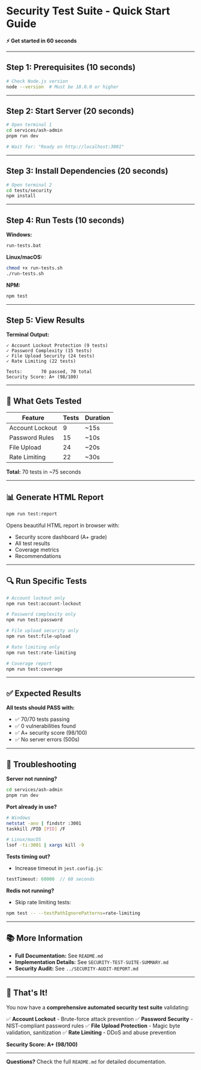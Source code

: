 # Security Test Suite - Quick Start Guide

**⚡ Get started in 60 seconds**

---

## Step 1: Prerequisites (10 seconds)

```bash
# Check Node.js version
node --version  # Must be 18.0.0 or higher
```

---

## Step 2: Start Server (20 seconds)

```bash
# Open terminal 1
cd services/ash-admin
pnpm run dev

# Wait for: "Ready on http://localhost:3001"
```

---

## Step 3: Install Dependencies (20 seconds)

```bash
# Open terminal 2
cd tests/security
npm install
```

---

## Step 4: Run Tests (10 seconds)

**Windows:**
```bash
run-tests.bat
```

**Linux/macOS:**
```bash
chmod +x run-tests.sh
./run-tests.sh
```

**NPM:**
```bash
npm test
```

---

## Step 5: View Results

**Terminal Output:**
```
✓ Account Lockout Protection (9 tests)
✓ Password Complexity (15 tests)
✓ File Upload Security (24 tests)
✓ Rate Limiting (22 tests)

Tests:       70 passed, 70 total
Security Score: A+ (98/100)
```

---

## 🎯 What Gets Tested

| Feature | Tests | Duration |
|---------|-------|----------|
| Account Lockout | 9 | ~15s |
| Password Rules | 15 | ~10s |
| File Upload | 24 | ~20s |
| Rate Limiting | 22 | ~30s |

**Total:** 70 tests in ~75 seconds

---

## 📊 Generate HTML Report

```bash
npm run test:report
```

Opens beautiful HTML report in browser with:
- Security score dashboard (A+ grade)
- All test results
- Coverage metrics
- Recommendations

---

## 🔍 Run Specific Tests

```bash
# Account lockout only
npm run test:account-lockout

# Password complexity only
npm run test:password

# File upload security only
npm run test:file-upload

# Rate limiting only
npm run test:rate-limiting

# Coverage report
npm run test:coverage
```

---

## ✅ Expected Results

**All tests should PASS with:**
- ✅ 70/70 tests passing
- ✅ 0 vulnerabilities found
- ✅ A+ security score (98/100)
- ✅ No server errors (500s)

---

## 🐛 Troubleshooting

**Server not running?**
```bash
cd services/ash-admin
pnpm run dev
```

**Port already in use?**
```bash
# Windows
netstat -ano | findstr :3001
taskkill /PID [PID] /F

# Linux/macOS
lsof -ti:3001 | xargs kill -9
```

**Tests timing out?**
- Increase timeout in `jest.config.js`:
```javascript
testTimeout: 60000  // 60 seconds
```

**Redis not running?**
- Skip rate limiting tests:
```bash
npm test -- --testPathIgnorePatterns=rate-limiting
```

---

## 📚 More Information

- **Full Documentation:** See `README.md`
- **Implementation Details:** See `SECURITY-TEST-SUITE-SUMMARY.md`
- **Security Audit:** See `../SECURITY-AUDIT-REPORT.md`

---

## 🎉 That's It!

You now have a **comprehensive automated security test suite** validating:

✅ **Account Lockout** - Brute-force attack prevention
✅ **Password Security** - NIST-compliant password rules
✅ **File Upload Protection** - Magic byte validation, sanitization
✅ **Rate Limiting** - DDoS and abuse prevention

**Security Score: A+ (98/100)**

---

**Questions?** Check the full `README.md` for detailed documentation.
